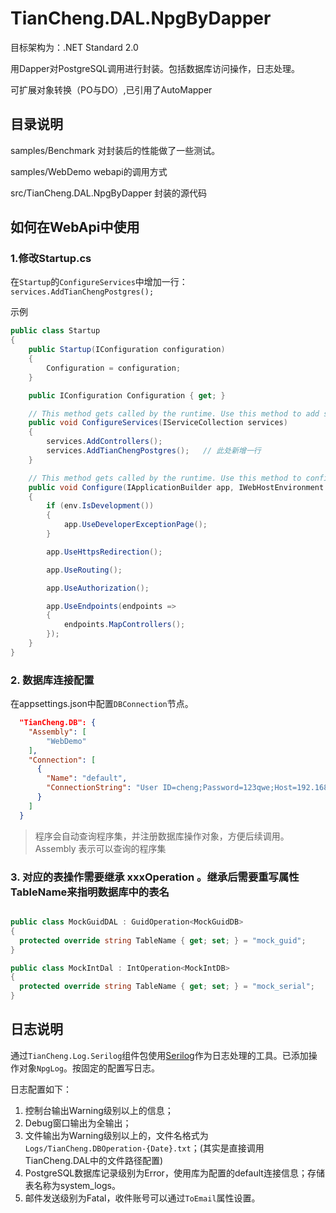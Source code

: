 # TianCheng.DAL.NpgByDapper

目标架构为：.NET Standard 2.0

用Dapper对PostgreSQL调用进行封装。包括数据库访问操作，日志处理。

可扩展对象转换（PO与DO）,已引用了AutoMapper

## 目录说明

samples/Benchmark 对封装后的性能做了一些测试。

samples/WebDemo   webapi的调用方式

src/TianCheng.DAL.NpgByDapper 封装的源代码

## 如何在WebApi中使用

### 1.修改Startup.cs

在`Startup`的`ConfigureServices`中增加一行：`services.AddTianChengPostgres();`

示例

```csharp
public class Startup
{
    public Startup(IConfiguration configuration)
    {
        Configuration = configuration;
    }

    public IConfiguration Configuration { get; }

    // This method gets called by the runtime. Use this method to add services to the container.
    public void ConfigureServices(IServiceCollection services)
    {
        services.AddControllers();
        services.AddTianChengPostgres();   // 此处新增一行
    }

    // This method gets called by the runtime. Use this method to configure the HTTP request pipeline.
    public void Configure(IApplicationBuilder app, IWebHostEnvironment env)
    {
        if (env.IsDevelopment())
        {
            app.UseDeveloperExceptionPage();
        }

        app.UseHttpsRedirection();

        app.UseRouting();

        app.UseAuthorization();

        app.UseEndpoints(endpoints =>
        {
            endpoints.MapControllers();
        });
    }
}

```

### 2. 数据库连接配置

  在appsettings.json中配置`DBConnection`节点。

  ``` json
    "TianCheng.DB": {
      "Assembly": [
          "WebDemo"
      ],
      "Connection": [
        {
          "Name": "default",
          "ConnectionString": "User ID=cheng;Password=123qwe;Host=192.168.0.16;Port=5432;Database=provider_manager;Pooling=true;"
        }
      ]
    }
  ```
  > 程序会自动查询程序集，并注册数据库操作对象，方便后续调用。Assembly 表示可以查询的程序集
  >
  
### 3. 对应的表操作需要继承 xxxOperation 。继承后需要重写属性TableName来指明数据库中的表名

  ```csharp

  public class MockGuidDAL : GuidOperation<MockGuidDB>
  {
    protected override string TableName { get; set; } = "mock_guid";
  }

  public class MockIntDal : IntOperation<MockIntDB>
  {
    protected override string TableName { get; set; } = "mock_serial";
  }

  ```

## 日志说明

通过`TianCheng.Log.Serilog`组件包使用[Serilog](https://serilog.net/)作为日志处理的工具。已添加操作对象`NpgLog`。按固定的配置写日志。

日志配置如下：

1. 控制台输出Warning级别以上的信息；
2. Debug窗口输出为全输出；
3. 文件输出为Warning级别以上的，文件名格式为`Logs/TianCheng.DBOperation-{Date}.txt`；(其实是直接调用TianCheng.DAL中的文件路径配置)
4. PostgreSQL数据库记录级别为Error，使用库为配置的default连接信息；存储表名称为system_logs。
5. 邮件发送级别为Fatal，收件账号可以通过`ToEmail`属性设置。

